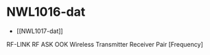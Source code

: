
# NWL1016-dat

- [[NWL1017-dat]]

RF-LINK RF ASK OOK Wireless Transmitter Receiver Pair [Frequency]